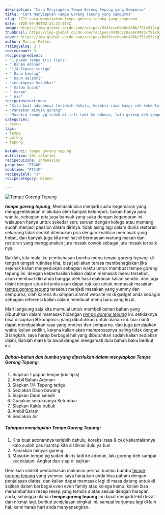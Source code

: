 ```yaml
---
description: "Cara Menyiapkan Tempe Goreng Tepung yang Sempurna"
title: "Cara Menyiapkan Tempe Goreng Tepung yang Sempurna"
slug: 1722-cara-menyiapkan-tempe-goreng-tepung-yang-sempurna
date: 2020-09-06T02:53:23.614Z
image: https://img-global.cpcdn.com/recipes/0430ccc8ea8c498b/751x532cq70/tempe-goreng-tepung-foto-resep-utama.jpg
thumbnail: https://img-global.cpcdn.com/recipes/0430ccc8ea8c498b/751x532cq70/tempe-goreng-tepung-foto-resep-utama.jpg
cover: https://img-global.cpcdn.com/recipes/0430ccc8ea8c498b/751x532cq70/tempe-goreng-tepung-foto-resep-utama.jpg
author: Marcus Miller
ratingvalue: 3.7
reviewcount: 9
recipeingredient:
- "1 papan tempe iris tipis"
- " Bahan Adonan"
- "1/4 Tepung terigu"
- " Daun bawang"
- " Daun seledri"
- "secukupnya Ketumbar"
- " Kaldu bubuk"
- " Garam"
- " Air"
recipeinstructions:
- "Kita buat adonannya terlebih dahulu, koreksi rasa &amp; cek kekentalannya kalo sudah pas mantap kita sisihkan dulu ya bun"
- "Panaskan minyak goreng"
- "Masukin tempe yg sudah di iris tadi ke adonan, lalu goreng deh sampai kecoklatan. Angkat dan siap di sajikan"
categories:
- Resep
tags:
- tempe
- goreng
- tepung

katakunci: tempe goreng tepung 
nutrition: 201 calories
recipecuisine: Indonesian
preptime: "PT40M"
cooktime: "PT51M"
recipeyield: "3"
recipecategory: Dinner

---
```



![Tempe Goreng Tepung](https://img-global.cpcdn.com/recipes/0430ccc8ea8c498b/751x532cq70/tempe-goreng-tepung-foto-resep-utama.jpg)

<b><i>tempe goreng tepung</i></b>, Memasak bisa menjadi suatu kegemaran yang menggembirakan dilakukan oleh banyak kelompok. bukan hanya para wanita, sebagian pria juga banyak yang suka dengan kegemaran ini. walaupun hanya untuk sekedar seru seruan dengan kolega atau memang sudah menjadi passion dalam dirinya. tidak asing lagi dalam dunia restoran sekarang tidak sedikit ditemukan pria dengan keahlian memasak yang hebat, dan banyak juga kita melihat di bermacam warung makan dan restoran yang menggunakan juru masak cowok sebagai juru masak terbaik nya.



Baiklah, kita mulai ke pembahasan bumbu menu <i>tempe goreng tepung</i>. di tengah tengah rutinitas kita, bisa jadi akan terasa membahagiakan jika sejenak kalian menyediakan sebagian waktu untuk membuat tempe goreng tepung ini. dengan keberhasilan kalian dalam memasak menu tersebut, akan membuat diri anda bangga oleh hasil makanan kalian sendiri. dan juga disini dengan situs ini anda akan dapat rujukan untuk memasak masakan <u>tempe goreng tepung</u> tersebut menjadi masakan yang yummy dan sempurna, oleh karena itu simpan alamat website ini di gadget anda sebagai sebagian referensi kalian dalam membuat menu baru yang lezat.


Mari langsung saja kita memulai untuk membeli bahan bahan yang dibutuhkan dalam memasak hidangan <u><i>tempe goreng tepung</i></u> ini. setidaknya bisa disiapkan <b>9</b> komposisi yang dibutuhkan untuk olahan ini. biar nanti dapat membuahkan rasa yang endess dan sempurna. dan juga persiapkan waktu kalian sedikit, karena kalian akan memprosesnya paling tidak dengan <b>3</b> langkah. saya harap berbagai hal yang dibutuhkan sudah kalian sediakan disini, Baiklah mari kita awali dengan mengamati dulu bahan baku berikut ini.

<!--inarticleads1-->

##### Bahan-bahan dan bumbu yang diperlukan dalam menyiapkan Tempe Goreng Tepung:

1. Siapkan 1 papan tempe (iris tipis)
1. Ambil  Bahan Adonan
1. Siapkan 1/4 Tepung terigu
1. Sediakan  Daun bawang
1. Siapkan  Daun seledri
1. Gunakan secukupnya Ketumbar
1. Siapkan  Kaldu bubuk
1. Ambil  Garam
1. Sediakan  Air




<!--inarticleads2-->

##### Tahapan menyiapkan Tempe Goreng Tepung:

1. Kita buat adonannya terlebih dahulu, koreksi rasa &amp; cek kekentalannya kalo sudah pas mantap kita sisihkan dulu ya bun
1. Panaskan minyak goreng
1. Masukin tempe yg sudah di iris tadi ke adonan, lalu goreng deh sampai kecoklatan. Angkat dan siap di sajikan




Demikian sedikit pembahasan makanan perihal bumbu bumbu <u>tempe goreng tepung</u> yang yummy. saya harapkan anda bisa paham dengan penjelasan diatas, dan kalian dapat memasak lagi di masa datang untuk di sajikan dalam berbagai even even family atau kolega kamu. kalian bisa menambahkan resep resep yang tertulis diatas sesuai dengan harapan anda, sehingga olahan <b>tempe goreng tepung</b> ini dapat menjadi lebih lezat dan nikmat lagi. berikut penjelasan singkat ini, sampai berjumpa lagi di lain hal. kami harap hari anda menyenangkan.
